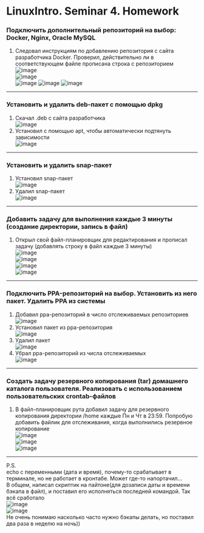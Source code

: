 # LinuxIntro. Seminar 4. Homework
### Подключить дополнительный репозиторий на выбор: Docker, Nginx, Oracle MySQL
1. Следовал инструкциям по добавлению репозитория с сайта разработчика Docker. Проверил, действительно ли в соответствующем файле прописана строка с репозиторием   
![image](https://user-images.githubusercontent.com/108574612/218383887-62f11379-85ba-4e37-b438-8fc311108058.png)  
![image](https://user-images.githubusercontent.com/108574612/218383712-9ad01cea-3b82-4dea-90db-dcc21187814c.png)  
![image](https://user-images.githubusercontent.com/108574612/218384156-979934c7-b31d-4c93-a440-d06312ec5412.png)
![image](https://user-images.githubusercontent.com/108574612/218384635-8dc1cc3f-18d0-4015-b826-8dc6bd4c02af.png)
![image](https://user-images.githubusercontent.com/108574612/218384925-539fce9f-fd67-43cc-974d-36c0c6177c12.png)
---
### Установить и удалить deb-пакет с помощью dpkg
1. Скачал .deb с сайта разработчика  
![image](https://user-images.githubusercontent.com/108574612/218386196-f7f343e9-df4b-48c2-b7c8-563c86ed9888.png)  
2. Установил с помощью apt, чтобы автоматически подтянуть зависимости  
![image](https://user-images.githubusercontent.com/108574612/218387084-8dc38f06-5952-4d54-a87c-6174f09584ea.png)
---
### Установить и удалить snap-пакет
1. Установил snap-пакет  
![image](https://user-images.githubusercontent.com/108574612/218390249-b1633388-57a5-4e53-9084-52c8db60a86d.png)
2. Удалил snap-пакет  
![image](https://user-images.githubusercontent.com/108574612/218390730-e99ba651-46c0-4706-999d-8ee353bcf65d.png)
---
### Добавить задачу для выполнения каждые 3 минуты (создание директории, запись в файл)
1. Открыл свой файл-планировщик для редактирования и прописал задачу (добавлять строку в файл каждые 3 минуты)  
![image](https://user-images.githubusercontent.com/108574612/218391731-17a68900-5622-4ce3-9a2b-ae1380ff9eb7.png)  
![image](https://user-images.githubusercontent.com/108574612/218392271-cdaaa30d-d66a-4fd5-85e1-fb5eaef2c71a.png)  
![image](https://user-images.githubusercontent.com/108574612/218392331-251ddeaa-d7a2-47db-b339-a645c543ecac.png)  
![image](https://user-images.githubusercontent.com/108574612/218392727-1ce82b3c-2c05-4d93-be79-8322ea40e698.png)
---
### Подключить PPA-репозиторий на выбор. Установить из него пакет. Удалить PPA из системы
1. Добавил ppa-репозиторий в число отслеживаемых репозиториев  
![image](https://user-images.githubusercontent.com/108574612/218393568-b844f47e-c2e7-4a4f-aaa5-86dd666dffe0.png)
2. Установил пакет из ppa-репозитория  
![image](https://user-images.githubusercontent.com/108574612/218394054-d8879435-a2f9-4a4e-a1de-e2b2be746009.png)  
3. Удалил пакет  
![image](https://user-images.githubusercontent.com/108574612/218410669-ee03c8ba-4a16-4c99-abe9-30e53d7440d8.png)
4. Убрал ppa-репозиторий из числа отслеживаемых  
![image](https://user-images.githubusercontent.com/108574612/218411537-e7730450-4eb9-47e8-928b-55cf99fb270d.png)
---
### Создать задачу резервного копирования (tar) домашнего каталога пользователя. Реализовать с использованием пользовательских crontab-файлов
1. В файл-планировщик рута добавил задачу для резервного копирования директории /home каждые Пн и Чт в 23:59. Попробую добавить файлик для отслеживания, когда выполнились резервное копирование  
![image](https://user-images.githubusercontent.com/108574612/218414779-57f10045-5bb3-409f-a9ff-f28f30fbf620.png)    
![image](https://user-images.githubusercontent.com/108574612/218414409-fc4f9316-fb4a-4bc3-91d2-22229050b61c.png)  
![image](https://user-images.githubusercontent.com/108574612/218414886-e0228515-51e3-48b7-8745-ded34ac8158a.png)
---
P.S.  
echo с переменными (дата и время), почему-то срабатывает в терминале, но не работает в кронтабе. Может где-то напортачил...  
В общем, написал скриптик на пайтоне(для дозаписи даты и времени бэкапа в файл), и поставил его исполняться последней командой. Так всё сработало  
![image](https://user-images.githubusercontent.com/108574612/218574795-75dd4c69-a317-41e6-97ff-2782978e1c46.png)  
![image](https://user-images.githubusercontent.com/108574612/218574263-259806b8-a9ca-4c96-b88c-95c995977f15.png)  
Не очень понимаю насколько часто нужно бэкапы делать, но поставил два раза в неделю на ночь))







